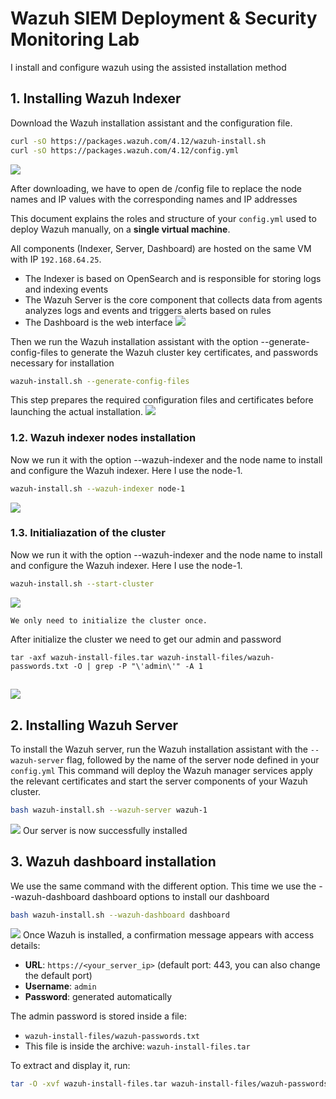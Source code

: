 # Wazuh SIEM Deployment & Security Monitoring Lab


I install and configure wazuh using the assisted installation method
## 1. Installing Wazuh Indexer
Download the Wazuh installation assistant and the configuration file.

```bash
curl -sO https://packages.wazuh.com/4.12/wazuh-install.sh
curl -sO https://packages.wazuh.com/4.12/config.yml
```

![](image/image1.png)

After downloading, we have to open de /config file to replace the node names and IP values with the corresponding names and IP addresses

This document explains the roles and structure of your `config.yml` used to deploy Wazuh manually, on a **single virtual machine**.

All components (Indexer, Server, Dashboard) are hosted on the same VM with IP `192.168.64.25`.
* The Indexer is based on OpenSearch and is responsible for storing logs and indexing events
* The Wazuh Server is the core component that collects data from agents analyzes logs and events and triggers alerts based on rules
* The Dashboard is the web interface
![](image/image2.png)

Then we run the Wazuh installation assistant with the option --generate-config-files to generate the Wazuh cluster key certificates, and passwords necessary for installation
```bash 
wazuh-install.sh --generate-config-files
```
This step prepares the required configuration files and certificates before launching the actual installation.
![](image/image3.png)

### 1.2. Wazuh indexer nodes installation
Now we run it with the option --wazuh-indexer and the node name to install and configure the Wazuh indexer. Here I use the node-1.
```bash 
wazuh-install.sh --wazuh-indexer node-1
```
![](image/image4.png)

### 1.3. Initialiazation of the cluster
Now we run it with the option --wazuh-indexer and the node name to install and configure the Wazuh indexer. Here I use the node-1.
```bash 
wazuh-install.sh --start-cluster
```
![](image/image5.png)
~~~ 
We only need to initialize the cluster once.
~~~

After initialize the cluster we need to get our admin and password 
```
tar -axf wazuh-install-files.tar wazuh-install-files/wazuh-passwords.txt -O | grep -P "\'admin\'" -A 1
```
![](image/image6.png)
---
## 2. Installing Wazuh Server
To install the Wazuh server, run the Wazuh installation assistant with the `--wazuh-server` flag, followed by the name of the server node defined in your `config.yml`
This command will deploy the Wazuh manager services apply the relevant certificates and start the server components of your Wazuh cluster.
```bash
bash wazuh-install.sh --wazuh-server wazuh-1
```
![](image/image7.png)
Our server is now successfully installed
## 3. Wazuh dashboard installation

We use the same command with the different option. This time we use the --wazuh-dashboard dashboard options to install our dashboard
```bash
bash wazuh-install.sh --wazuh-dashboard dashboard
```
![](image/image8.png)
Once Wazuh is installed, a confirmation message appears with access details:

- **URL**: `https://<your_server_ip>` (default port: 443, you can also change the default port)
- **Username**: `admin`
- **Password**: generated automatically

The admin password is stored inside a file:

- `wazuh-install-files/wazuh-passwords.txt`  
- This file is inside the archive: `wazuh-install-files.tar`

To extract and display it, run:

```bash
tar -O -xvf wazuh-install-files.tar wazuh-install-files/wazuh-passwords.txt
